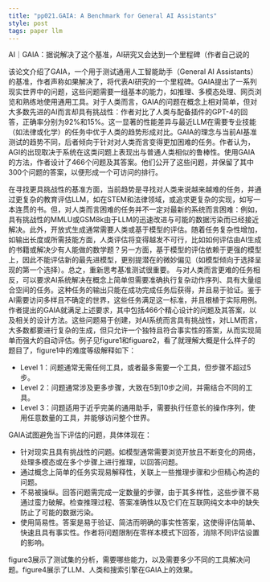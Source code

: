 ```yaml
---
title: "pp021.GAIA: A Benchmark for General AI Assistants"
style: post
tags: paper llm 
---
```


AI｜GAIA：据说解决了这个基准，AI研究又会达到一个里程碑（作者自己说的

该论文介绍了GAIA，一个用于测试通用人工智能助手（General AI Assistants）的基准，作者声称如果解决了，将代表AI研究的一个里程碑。GAIA提出了一系列现实世界中的问题，这些问题需要一组基本的能力，如推理、多模态处理、网页浏览和熟练地使用通用工具。对于人类而言，GAIA的问题在概念上相对简单，但对大多数先进的AI而言却具有挑战性：作者对比了人类与配备插件的GPT-4的回答，正确率分别为92%和15%。这一显著的性能差异与最近LLM在需要专业技能（如法律或化学）的任务中优于人类的趋势形成对比。GAIA的理念与当前AI基准测试的趋势不同，后者倾向于针对对人类而言变得更加困难的任务。作者认为，AGI的出现取决于系统在这类问题上表现出与普通人类相似的鲁棒性。使用GAIA的方法，作者设计了466个问题及其答案。他们公开了这些问题，并保留了其中300个问题的答案，以便形成一个可访问的排行。

在寻找更具挑战性的基准方面，当前趋势是寻找对人类来说越来越难的任务，并通过更复杂的教育评估LLM，如在STEM和法律领域，或追求更复杂的实现，如写一本连贯的书。但，对人类而言困难的任务并不一定对最新的系统而言困难：例如，具有挑战性的MMLU或GSM8k由于LLM的迅速改进与可能的数据污染而已经接近解决。此外，开放式生成通常需要人类或基于模型的评估。随着任务复杂性增加，如输出长度或所需技能方面，人类评估将变得越发不可行，比如如何评估由AI生成的书籍或解决少有人能做的数学题？另一方面，基于模型的评估依赖于更强的模型上，因此不能评估新的最先进模型，更别提潜在的微妙偏见（如模型倾向于选择呈现的第一个选择）。总之，重新思考基准测试很重要。
与对人类而言更难的任务相反，可以要求AI系统解决在概念上简单但需要准确执行复杂动作序列、具有大量组合空间的任务。这种任务的输出只能在成功完成任务后获得，并且易于验证。鉴于AI需要访问多样且不确定的世界，这些任务满足这一标准，并且根植于实际用例。作者提出的GAIA就满足上述要求，其中包括466个精心设计的问题及其答案，以及相关的设计方法。这些问题易于创建，对AI系统而言具有挑战性，对LLM而言，大多数都要进行复杂的生成，但只允许一个独特且符合事实性的答案，从而实现简单而强大的自动评估。例子见figure1和figuare2，看了就理解大概是什么样子的题目了，figure1中的难度等级解释如下：

- Level 1：问题通常无需任何工具，或者最多需要一个工具，但步骤不超过5步。
- Level 2：问题通常涉及更多步骤，大致在5到10步之间，并需结合不同的工具。
- Level 3：问题适用于近乎完美的通用助手，需要执行任意长的操作序列，使用任意数量的工具，并能够访问整个世界。

GAIA试图避免当下评估的问题，具体体现在：
- 针对现实且具有挑战性的问题。如模型通常需要浏览开放且不断变化的网络，处理多模态或在多个步骤上进行推理，以回答问题。
- 通过概念上简单的任务实现易解释性，关联上一些推理步骤和少但精心构造的问题。
- 不易被操纵。回答问题需完成一定数量的步骤，由于其多样性，这些步骤不易通过蛮力破解。检查推理过程、答案准确性以及它们在互联网纯文本中的缺失防止了可能的数据污染。
- 使用简易性。答案是易于验证、简洁而明确的事实性答案，这使得评估简单、快速且具有事实性。作者将问题限制在零样本模式下回答，消除不同评估设置的影响。

figure3展示了测试集的分析，需要哪些能力，以及需要多少不同的工具解决问题。figure4展示了LLM、人类和搜索引擎在GAIA上的效果。
